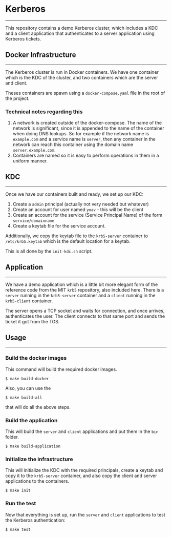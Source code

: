 # Kerberos
---

This repository contains a demo Kerberos cluster, which includes a KDC and a client application
that authenticates to a server application using Kerberos tickets.

## Docker Infrastructure
---
The Kerberos cluster is run in Docker containers.
We have one container which is the KDC of the cluster, and two containers which are the 
server and client.
 
Theses containers are spawn using a `docker-compose.yaml` file in the root of the project.

### Technical notes regarding this
1. A network is created outside of the docker-compose. The name of the network is significant,
since it is appended to the name of the container when doing DNS lookups. So for example if the 
network name is `example.com` and a service name is `server`, then any container in the network can reach
this container using the domain name `server.example.com`.
2. Containers are named so it is easy to perform operations in them in a uniform manner.

## KDC
---
Once we have our containers built and ready, we set up our KDC:
1. Create a `admin` principal (actually not very needed but whatever)
2. Create an account for user named `yoav` - this will be the client
3. Create an account for the service (Service Principal Name) of the form `service/domainname`
4. Create a keytab file for the service account.

Additionally, we copy the keytab file to the `krb5-server` container to `/etc/krb5.keytab` which is the default location
for a keytab.

This is all done by the `init-kdc.sh` script.

## Application
---
We have a demo application which is a little bit more elegant form of the reference code from the MIT `krb5` repository, also included here.
There is a `server` running in the `krb5-server` container and a `client` running in the `krb5-client` container.

The server opens a TCP socket and waits for connection, and once arrives, authenticates the user.
The client connects to that same port and sends the ticket it got from the TGS.


## Usage
---

### Build the docker images
This command will build the required docker images.

```
$ make build-docker
```


Also, you can use the 
```
$ make build-all
```

that will do all the above steps.

### Build the application
This will build the `server` and `client` applications and put them in the `bin` folder.

```
$ make build-application
```

### Initialize the infrastructure
This will initialize the KDC with the required principals, create a keytab and copy it to the `krb5-server` container,
and also copy the client and server applications to the containers.


```
$ make init
```

### Run the test
Now that everything is set up, run the `server` and `client` applications to test the Kerberos authentication:

```
$ make test
```
 

